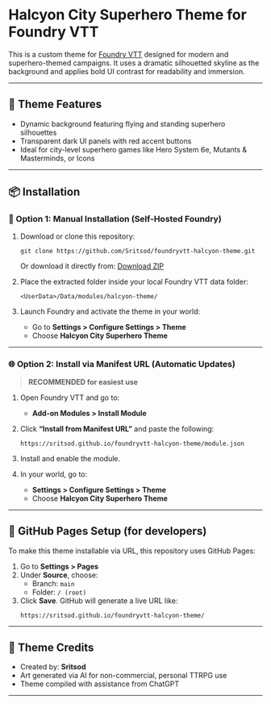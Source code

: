 # Halcyon City Superhero Theme for Foundry VTT

This is a custom theme for [Foundry VTT](https://foundryvtt.com/) designed for modern and superhero-themed campaigns. It uses a dramatic silhouetted skyline as the background and applies bold UI contrast for readability and immersion.

---

## 🌆 Theme Features

- Dynamic background featuring flying and standing superhero silhouettes
- Transparent dark UI panels with red accent buttons
- Ideal for city-level superhero games like Hero System 6e, Mutants & Masterminds, or Icons

---

## 📦 Installation

### 📁 Option 1: Manual Installation (Self-Hosted Foundry)

1. Download or clone this repository:
   ```
   git clone https://github.com/Sritsod/foundryvtt-halcyon-theme.git
   ```
   Or download it directly from:
   [Download ZIP](https://github.com/Sritsod/foundryvtt-halcyon-theme/archive/refs/heads/main.zip)

2. Place the extracted folder inside your local Foundry VTT data folder:
   ```
   <UserData>/Data/modules/halcyon-theme/
   ```

3. Launch Foundry and activate the theme in your world:
   - Go to **Settings > Configure Settings > Theme**
   - Choose **Halcyon City Superhero Theme**

---

### 🌐 Option 2: Install via Manifest URL (Automatic Updates)

> **RECOMMENDED for easiest use**

1. Open Foundry VTT and go to:
   - **Add-on Modules > Install Module**

2. Click **“Install from Manifest URL”** and paste the following:
   ```
   https://sritsod.github.io/foundryvtt-halcyon-theme/module.json
   ```

3. Install and enable the module.

4. In your world, go to:
   - **Settings > Configure Settings > Theme**
   - Choose **Halcyon City Superhero Theme**

---

## 🔧 GitHub Pages Setup (for developers)

To make this theme installable via URL, this repository uses GitHub Pages:

1. Go to **Settings > Pages**
2. Under **Source**, choose:
   - Branch: `main`
   - Folder: `/ (root)`
3. Click **Save**. GitHub will generate a live URL like:
   ```
   https://sritsod.github.io/foundryvtt-halcyon-theme/
   ```

---

## 🧙 Theme Credits

- Created by: **Sritsod**
- Art generated via AI for non-commercial, personal TTRPG use
- Theme compiled with assistance from ChatGPT

---
